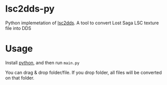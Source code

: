 # lsc2dds-py
  Python implemetation of [lsc2dds](https://github.com/ccdbgt/lsc2dds). A tool to convert Lost Saga LSC texture file into DDS

# Usage
  Install [python](https://www.python.org/downloads/), and then run `main.py`
  
  You can drag & drop folder/file. If you drop folder, all files will be converted on that folder.
